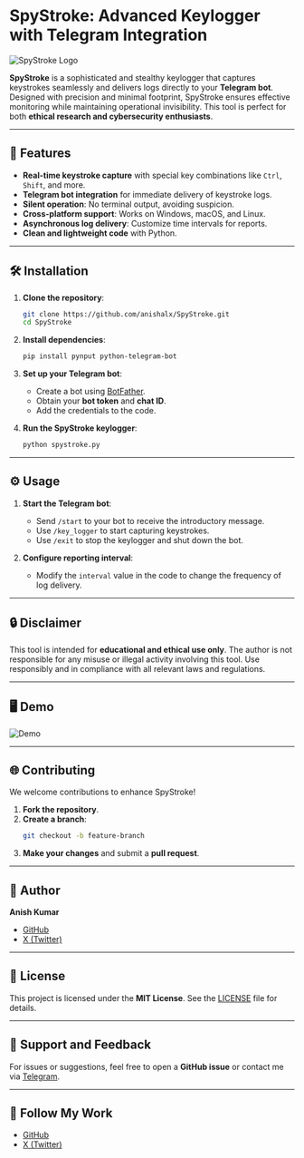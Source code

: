 # SpyStroke: Advanced Keylogger with Telegram Integration  

![SpyStroke Logo](https://via.placeholder.com/800x200.png?text=SpyStroke+-+Stealth+Keystroke+Monitoring)  

**SpyStroke** is a sophisticated and stealthy keylogger that captures keystrokes seamlessly and delivers logs directly to your **Telegram bot**. Designed with precision and minimal footprint, SpyStroke ensures effective monitoring while maintaining operational invisibility. This tool is perfect for both **ethical research and cybersecurity enthusiasts**.

---

## 🚀 Features
- **Real-time keystroke capture** with special key combinations like `Ctrl`, `Shift`, and more.
- **Telegram bot integration** for immediate delivery of keystroke logs.
- **Silent operation**: No terminal output, avoiding suspicion.
- **Cross-platform support**: Works on Windows, macOS, and Linux.
- **Asynchronous log delivery**: Customize time intervals for reports.
- **Clean and lightweight code** with Python.

---

## 🛠️ Installation

1. **Clone the repository**:
   ```bash
   git clone https://github.com/anishalx/SpyStroke.git
   cd SpyStroke
   ```

2. **Install dependencies**:
   ```bash
   pip install pynput python-telegram-bot
   ```

3. **Set up your Telegram bot**:
   - Create a bot using [BotFather](https://core.telegram.org/bots#botfather).
   - Obtain your **bot token** and **chat ID**.
   - Add the credentials to the code.

4. **Run the SpyStroke keylogger**:
   ```bash
   python spystroke.py
   ```

---

## ⚙️ Usage

1. **Start the Telegram bot**:
   - Send `/start` to your bot to receive the introductory message.
   - Use `/key_logger` to start capturing keystrokes.
   - Use `/exit` to stop the keylogger and shut down the bot.

2. **Configure reporting interval**:
   - Modify the `interval` value in the code to change the frequency of log delivery.

---

## 🔒 Disclaimer
This tool is intended for **educational and ethical use only**. The author is not responsible for any misuse or illegal activity involving this tool. Use responsibly and in compliance with all relevant laws and regulations.

---

## 🖥️ Demo

![Demo](https://via.placeholder.com/800x400.png?text=Demo+Coming+Soon)

---

## 🌐 Contributing
We welcome contributions to enhance SpyStroke!  
1. **Fork the repository**.
2. **Create a branch**:  
   ```bash
   git checkout -b feature-branch
   ```
3. **Make your changes** and submit a **pull request**.

---

## 👥 Author

**Anish Kumar**  
- [GitHub](https://github.com/anishalx)  
- [X (Twitter)](https://x.com/anishalx7)  

---

## 📄 License

This project is licensed under the **MIT License**. See the [LICENSE](LICENSE) file for details.

---

## 📢 Support and Feedback
For issues or suggestions, feel free to open a **GitHub issue** or contact me via [Telegram](https://t.me/your_username).

---

## 📣 Follow My Work
- [GitHub](https://github.com/anishalx)  
- [X (Twitter)](https://x.com/anishalx7)
